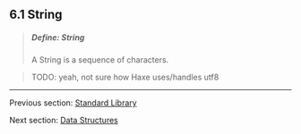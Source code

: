 ## 6.1 String

> ##### Define: String
>
> A String is a sequence of characters.


>TODO: yeah, not sure how Haxe uses/handles utf8

---

Previous section: [Standard Library](6-Standard_Library.md)

Next section: [Data Structures](6.2-Data_Structures.md)